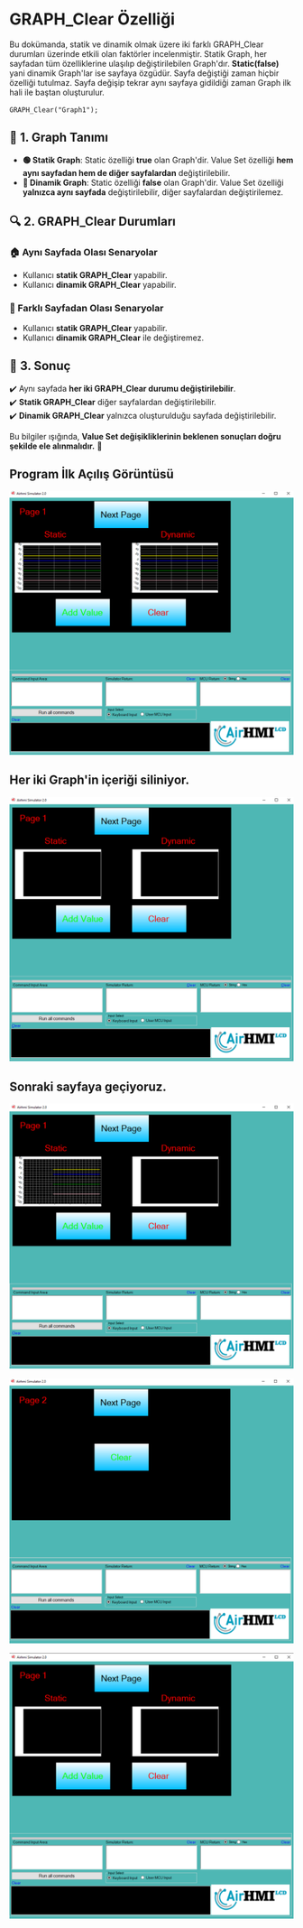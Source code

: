 # GRAPH_Clear Özelliği

Bu dokümanda, statik ve dinamik olmak üzere iki farklı GRAPH_Clear durumları üzerinde etkili olan faktörler incelenmiştir.
Statik Graph, her sayfadan tüm özelliklerine ulaşılıp değiştirilebilen Graph'dır. **Static(false)** yani dinamik Graph'lar ise sayfaya özgüdür.
Sayfa değiştiği zaman hiçbir özelliği tutulmaz. Sayfa değişip tekrar aynı sayfaya gidildiği zaman Graph ilk hali ile baştan oluşturulur. 

```
GRAPH_Clear("Graph1");
```

## 📌 1. Graph Tanımı
- **🟢 Statik Graph**: Static özelliği **true** olan Graph'dir. Value Set özelliği **hem aynı sayfadan hem de diğer sayfalardan** değiştirilebilir.
- **🔵 Dinamik Graph**: Static özelliği **false** olan Graph'dir. Value Set özelliği **yalnızca aynı sayfada** değiştirilebilir, diğer sayfalardan değiştirilemez.

## 🔍 2. GRAPH_Clear Durumları
### 🏠 Aynı Sayfada Olası Senaryolar
- Kullanıcı **statik GRAPH_Clear** yapabilir.
- Kullanıcı **dinamik GRAPH_Clear** yapabilir.

### 🔄 Farklı Sayfadan Olası Senaryolar
- Kullanıcı **statik GRAPH_Clear** yapabilir.
- Kullanıcı **dinamik GRAPH_Clear** ile değiştiremez.

## 🎯 3. Sonuç
✔️ Aynı sayfada **her iki GRAPH_Clear durumu değiştirilebilir**.  
✔️ **Statik GRAPH_Clear** diğer sayfalardan değiştirilebilir.  
✔️ **Dinamik GRAPH_Clear** yalnızca oluşturulduğu sayfada değiştirilebilir.  

Bu bilgiler ışığında, **Value Set değişikliklerinin beklenen sonuçları doğru şekilde ele alınmalıdır.** 🚀

## Program İlk Açılış Görüntüsü
![Açıklama Metni](1.png)

## Her iki Graph'in içeriği siliniyor.
![Açıklama Metni](2.png)

## Sonraki sayfaya geçiyoruz.
![Açıklama Metni](3.png)

![Açıklama Metni](4.png)

![Açıklama Metni](5.png)

